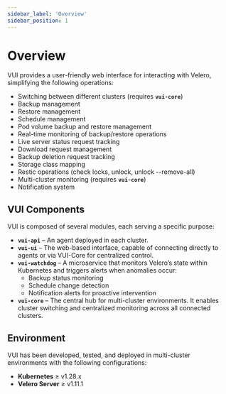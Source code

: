 ```yaml
---
sidebar_label: 'Overview'
sidebar_position: 1
---
```


# Overview

VUI provides a user-friendly web interface for interacting with Velero, simplifying the following operations:

- Switching between different clusters (requires **`vui-core`**)
- Backup management
- Restore management
- Schedule management
- Pod volume backup and restore management
- Real-time monitoring of backup/restore operations
- Live server status request tracking
- Download request management
- Backup deletion request tracking
- Storage class mapping
- Restic operations (check locks, unlock, unlock --remove-all)
- Multi-cluster monitoring (requires **`vui-core`**)
- Notification system

## VUI Components

VUI is composed of several modules, each serving a specific purpose:

- **`vui-api`** – An agent deployed in each cluster.
- **`vui-ui`** – The web-based interface, capable of connecting directly to agents or via VUI-Core for centralized control.
- **`vui-watchdog`** – A microservice that monitors Velero’s state within Kubernetes and triggers alerts when anomalies occur:
  - Backup status monitoring
  - Schedule change detection
  - Notification alerts for proactive intervention
- **`vui-core`** – The central hub for multi-cluster environments. It enables cluster switching and centralized monitoring across all connected clusters.

## Environment

VUI has been developed, tested, and deployed in multi-cluster environments with the following configurations:

- **Kubernetes** ≥ v1.28.x  
- **Velero Server** ≥ v1.11.1

